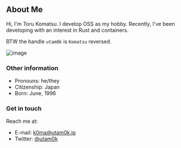 ## About Me

Hi, I'm Toru Komatsu. 
I develop OSS as my hobby. Recently, I've been developing with an interest in Rust and containers.

BTW the handle `utam0k` is `Komatsu` reversed.

![image](https://user-images.githubusercontent.com/13010913/128653950-5fbfb61e-6365-49d9-9f7f-0b23a92988ab.png)

### Other information

- Pronouns: he/they
- Citizenship: Japan
- Born: June, 1996

### Get in touch

Reach me at:

- E-mail: <k0ma@utam0k.jp>
- Twitter: [@utam0k](https://twitter.com/utam0k)
